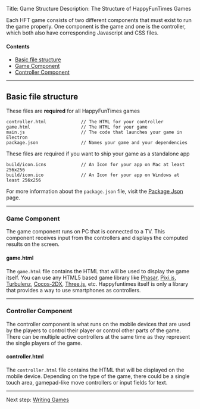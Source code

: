 Title: Game Structure
Description: The Structure of HappyFunTimes Games

Each HFT game consists of two different components that must exist to run the game
properly. One component is the game and one is the controller, which both also
have corresponding Javascript and CSS files.

#### Contents

*   [Basic file structure](#basic-file-structure)
*   [Game Component](#game-component)
*   [Controller Component](#controller-component)

---

## Basic file structure

These files are **required** for all HappyFunTimes games

    controller.html             // The HTML for your controller
    game.html                   // The HTML for your game
    main.js                     // The code that launches your game in Electron
    package.json                // Names your game and your dependencies

These files are required if you want to ship your game as a standalone app

    build/icon.icns             // An Icon for your app on Mac at least 256x256
    build/icon.ico              // An Icon for your app on Windows at least 256x256

For more information about the `package.json` file, visit the [Package Json](packagejson.md)
page.

---

### Game Component

The game component runs on PC that is connected to a TV.
This component receives input from the controllers
and displays the computed results on the screen.

#### game.html

The `game.html` file contains the HTML that will be used to display the game
itself. You can use any HTML5 based game library like [Phasar](https://phaser.io/),
[Pixi.js](http://www.pixijs.com), [Turbulenz](http://biz.turbulenz.com/developers),
[Cocos-2DX](https://github.com/cocos2d/cocos2d-html5), [Three.js](http://threejs.org/),
etc. Happyfuntimes itself is only a library that provides a way to use smartphones
as controllers.

---

### Controller Component

The controller component is what runs on the mobile devices that are used by the
players to control their player or control other parts of the game.
There can be multiple active controllers at the same time as they represent the
single players of the game.

#### controller.html

The `controller.html` file contains the HTML that will be displayed on the mobile
device. Depending on the type of the game, there could be a single touch area,
gamepad-like move controllers or input fields for text.

---

Next step: [Writing Games](writing-games.md)
